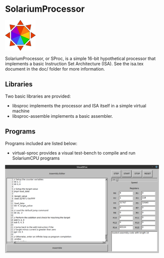 # SolariumProcessor

<img src="doc/images/logo.png" alt="VisualSProc Program" width="100"/>

SolariumProcessor, or SProc, is a simple 16-bit hypothetical processor that implements a basic Instruction Set Architecture (ISA). See the isa.tex document in the doc/ folder for more information.

## Libraries

Two basic libraries are provided:
* libsproc implements the processor and ISA itself in a simple virtual machine
* libsproc-assemble implements a basic assembler.

## Programs

Programs included are listed below:
* virtual-sproc provides a visual test-bench to compile and run SolariumCPU programs

<img src="doc/images/visual-sproc.png" alt="VisualSProc Program" width="700"/>
